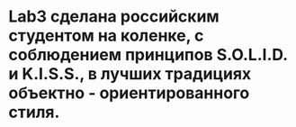 # Lab3 сделана российским студентом на коленке, с соблюдением принципов S.O.L.I.D. и K.I.S.S.,  в лучших традициях объектно - ориентированного стиля.
